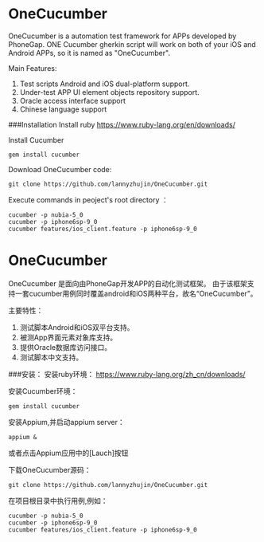 # OneCucumber
OneCucumber is a automation test framework for APPs developed by PhoneGap. 
ONE Cucumber gherkin script will work on both of your iOS and Android APPs, so it is named as "OneCucumber".

Main Features:

1. Test scripts Android and iOS dual-platform support.
2. Under-test APP UI element objects repository support.
3. Oracle access interface support
4. Chinese language support

###Installation
Install ruby
    https://www.ruby-lang.org/en/downloads/
    
Install Cucumber
```
gem install cucumber
```

Download OneCucumber code:
```
git clone https://github.com/lannyzhujin/OneCucumber.git
```

Execute commands in peoject's root directory ：
```
cucumber -p nubia-5_0
cucumber -p iphone6sp-9_0
cucumber features/ios_client.feature -p iphone6sp-9_0
```


# OneCucumber
OneCucumber 是面向由PhoneGap开发APP的自动化测试框架。
由于该框架支持一套cucumber用例同时覆盖android和iOS两种平台，故名“OneCucumber”。

主要特性：

1. 测试脚本Android和iOS双平台支持。
2. 被测App界面元素对象库支持。
3. 提供Oracle数据库访问接口。
4. 测试脚本中文支持。

###安装：
安装ruby环境：
    https://www.ruby-lang.org/zh_cn/downloads/
    
安装Cucumber环境：
```
gem install cucumber
```

安装Appium,并启动appium server：
```
appium &
```
或者点击Appium应用中的[Lauch]按钮

下载OneCucumber源码：
```
git clone https://github.com/lannyzhujin/OneCucumber.git
```

在项目根目录中执行用例,例如：
```
cucumber -p nubia-5_0
cucumber -p iphone6sp-9_0
cucumber features/ios_client.feature -p iphone6sp-9_0
```

